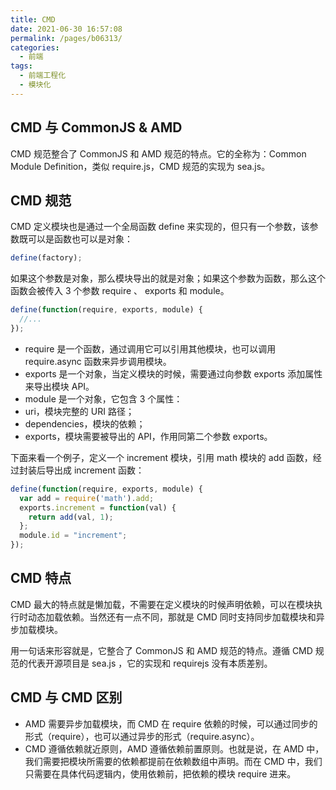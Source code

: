 ```yaml
---
title: CMD
date: 2021-06-30 16:57:08
permalink: /pages/b06313/
categories:
  - 前端
tags:
  - 前端工程化
  - 模块化
---
```

## CMD 与 CommonJS & AMD
CMD 规范整合了 CommonJS 和 AMD 规范的特点。它的全称为：Common Module Definition，类似 require.js，CMD 规范的实现为 sea.js。

## CMD 规范
CMD 定义模块也是通过一个全局函数 define 来实现的，但只有一个参数，该参数既可以是函数也可以是对象：
```js
define(factory);
```
如果这个参数是对象，那么模块导出的就是对象；如果这个参数为函数，那么这个函数会被传入 3 个参数 require 、 exports 和 module。
```js
define(function(require, exports, module) {
  //...
});
```
- require 是一个函数，通过调用它可以引用其他模块，也可以调用 require.async 函数来异步调用模块。
- exports 是一个对象，当定义模块的时候，需要通过向参数 exports 添加属性来导出模块 API。
- module 是一个对象，它包含 3 个属性：
- uri，模块完整的 URI 路径；
- dependencies，模块的依赖；
- exports，模块需要被导出的 API，作用同第二个参数 exports。

下面来看一个例子，定义一个 increment 模块，引用 math 模块的 add 函数，经过封装后导出成 increment 函数：
```js
define(function(require, exports, module) {
  var add = require('math').add;
  exports.increment = function(val) {
    return add(val, 1);
  };
  module.id = "increment";
});
```

## CMD 特点
CMD 最大的特点就是懒加载，不需要在定义模块的时候声明依赖，可以在模块执行时动态加载依赖。当然还有一点不同，那就是 CMD 同时支持同步加载模块和异步加载模块。

用一句话来形容就是，它整合了 CommonJS 和 AMD 规范的特点。遵循 CMD 规范的代表开源项目是 sea.js ，它的实现和 requirejs 没有本质差别。

## CMD 与 CMD 区别
- AMD 需要异步加载模块，而 CMD 在 require 依赖的时候，可以通过同步的形式（require），也可以通过异步的形式（require.async）。
- CMD 遵循依赖就近原则，AMD 遵循依赖前置原则。也就是说，在 AMD 中，我们需要把模块所需要的依赖都提前在依赖数组中声明。而在 CMD 中，我们只需要在具体代码逻辑内，使用依赖前，把依赖的模块 require 进来。